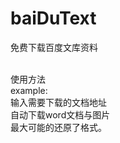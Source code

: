 # baiDuText
免费下载百度文库资料

<br>
使用方法 
<br>
example:
<br>
输入需要下载的文档地址
<br>
自动下载word文档与图片
<br>
最大可能的还原了格式。

